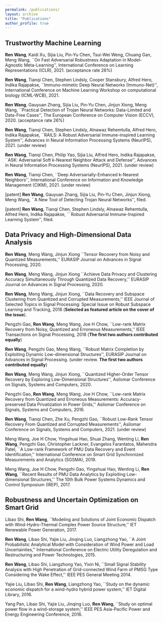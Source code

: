 ```yaml
---
permalink: /publications/
layout: archive
title: "Publications"
author_profile: true
---
```


**Trustworthy Machine Learning**
------
**Ren Wang**, Kaidi Xu, Sijia Liu, Pin-Yu Chen, Tsui-Wei Weng, Chuang Gan, Meng Wang, ``On Fast Adversarial Robustness Adaptation in Model-Agnostic Meta-Learning'', International Conference on Learning Representations (ICLR), 2021. (acceptance rate 28%)

**Ren Wang**, Tianqi Chen, Stephen Lindsly, Cooper Stansbury, Alfred Hero, Indika Rajapakse, ``Immuno-mimetic Deep Neural Networks (Immuno-Net)'', International Conference on Machine Learning Workshop on
computational biology (ICML-WCB), 2021.

**Ren Wang**, Gauyuan Zhang, Sijia Liu, Pin-Yu Chen, Jinjun Xiong, Meng Wang, ``Practical Detection of Trojan Neural Networks: Data-Limited and Data-Free Cases'', The European Conference on Computer Vision (ECCV), 2020. (acceptance rate 26%)

**Ren Wang**, Tianqi Chen, Stephen Lindsly, Alnawaz Rehemtulla, Alfred Hero, Indika Rajapakse, ``RAILS: A Robust Adversarial Immune-inspired Learning System'', Advances in Neural Information Processing Systems (NeurIPS), 2021. (under review)

**Ren Wang**, Tianqi Chen, Philip Yao, Sijia Liu, Alfred Hero, Indika Rajapakse, ``ASK: Adversarial Soft k-Nearest Neighbor Attack and Defense'', Advances in Neural Information Processing Systems (NeurIPS), 2021. (under review)

**Ren Wang**, Tianqi Chen, ``Deep Adversarially-Enhanced k-Nearest Neighbors'', International Conference on Information and Knowledge Management (CIKM), 2021. (under review)

[patent] **Ren Wang**, Gauyuan Zhang, Sijia Liu, Pin-Yu Chen, Jinjun Xiong, Meng Wang, ``A New Tool of Detecting Trojan Neural Networks'', filed.

[patent] **Ren Wang**, Tianqi Chen, Stephen Lindsly, Alnawaz Rehemtulla, Alfred Hero, Indika Rajapakse, `` Robust Adversarial Immune-Inspired Learning System'', filed.

**Data Privacy and High-Dimensional Data Analysis**
------
**Ren Wang**, Meng Wang, Jinjun Xiong ``Tensor Recovery from Noisy and Quantized Measurements,'' EURASIP Journal on Advances in Signal Processing, 2020.

**Ren Wang**, Meng Wang, Jinjun Xiong ``Achieve Data Privacy and Clustering Accuracy Simultaneously Through Quantized Data Recovery,'' EURASIP Journal on Advances in Signal Processing, 2020.

**Ren Wang**, Meng Wang, Jinjun Xiong, ``Data Recovery and Subspace Clustering from Quantized and Corrupted Measurements,'' IEEE Journal of Selected Topics in Signal Processing: Special Issue on Robust Subspace Learning and Tracking, 2018 (**Selected as featured article on the cover of the issue**).

Pengzhi Gao, **Ren Wang**, Meng Wang, Joe H Chow, ``Low-rank Matrix Recovery from Noisy, Quantized and Erroneous Measurements,'' IEEE Transactions on Signal Processing, 2018 (**The first two authors contributed equally**)

**Ren Wang**, Pengzhi Gao, Meng Wang, ``Robust Matrix Completion by Exploiting Dynamic Low-dimensional Structures'', EURASIP Journal on Advances in Signal Processing. (under review. **The first two authors contributed equally**)

**Ren Wang**, Meng Wang, Jinjun Xiong, ``Quantized Higher-Order Tensor Recovery by Exploring Low-Dimensional Structures'', Asilomar Conference on Signals, Systems and Computers, 2020.

Pengzhi Gao, **Ren Wang**, Meng Wang, Joe H Chow, ``Low-rank Matrix Recovery from Quantized and Erroneous Measurements: Accuracy-preserved Data Privatization in Power Grids,'' Asilomar Conference on Signals, Systems and Computers, 2016.

**Ren Wang**, Tianqi Chen, Zhe Xu, Pengzhi Gao, ``Robust Low-Rank Tensor Recovery From Quantized and Corrupted Measurements'', Asilomar Conference on Signals, Systems and Computers, 2021. (under review)

Meng Wang, Joe H Chow, Yingshuai Hao, Shuai Zhang, Wenting Li, **Ren Wang**, Pengzhi Gao, Christopher Lackner, Evangelos Farantatos, Mahendra Patel, ``A Low-rank Framework of PMU Data Recovery and Event Identification,'' International Conference on Smart Grid Synchronized Measurements and Analytics (SGSMA), 2019.

Meng Wang, Joe H Chow, Pengzhi Gao, Yingshuai Hao, Wenting Li, **Ren Wang**, ``Recent Results of PMU Data Analytics by Exploiting Low-dimensional Structures,'' The 10th Bulk Power Systems Dynamics and Control Symposium (IREP), 2017.

**Robustness and Uncertain Optimization on Smart Grid**
------
Libao Shi, **Ren Wang**, ``Modeling and Solutions of Joint Economic Dispatch with Wind-Hydro-Thermal Complex Power Source Structure,'' IET Renewable Power Generation, 2017.

**Ren Wang**, Libao Shi, Yajie Liu, Jinqing Luo, Liangzhong Yao, ``A Joint Probabilistic Analytical Model with Consideration of Wind Power and Load Uncertainties,'' International Conference on Electric Utility Deregulation and Restructuring and Power Technologies, 2015.

**Ren Wang**, Libao Shi, Liangzhong Yao, Yixin Ni, ``Small Signal Stability Analysis with High Penetration of Grid-connected Wind Farm of PMSG Type Considering the Wake Effect,'' IEEE PES General Meeting 2014.

Yajie Liu, Libao Shi, **Ren Wang**, Liangzhong Yao, ``Study on the dynamic economic dispatch for a wind-hydro hybrid power system,'' IET Digital Library, 2016.

Yang Pan, Libao Shi, Yajie Liu, Jinqing Luo, **Ren Wang**, ``Study on optimal power flow in a wind-storage system,'' IEEE PES Asia-Pacific Power and Energy Engineering Conference, 2016.



